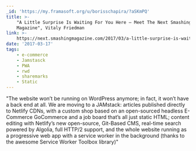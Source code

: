 ```yaml
---
_id: 'https://my.framasoft.org/u/borisschapira/?aSKmPQ'
title: >-
    "A Little Surprise Is Waiting For You Here — Meet The Next Smashing
    Magazine", Vitaly Friedman
link: >-
    https://next.smashingmagazine.com/2017/03/a-little-surprise-is-waiting-for-you-here--meet-the-next-smashing-magazine/
date: '2017-03-17'
tags:
    - e-commerce
    - Jamstasck
    - PWA
    - rwd
    - sharemarks
    - Static
---
```


<div class="markdown"><p>&quot;The website won’t be running on WordPress anymore; in fact, it won’t have a back end at all. We are moving to a JAMstack: articles published directly to Netlify CDNs, with a custom shop based on an open-sourced headless E-Commerce GoCommerce and a job board that’s all just static HTML; content editing with Netlify’s new open-source, Git-Based CMS, real-time search powered by Algolia, full HTTP/2 support, and the whole website running as a progressive web app with a service worker in the background (thanks to the awesome Service Worker Toolbox library)&quot;
</p></div>
